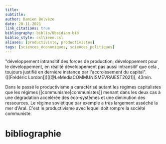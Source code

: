 ```yaml
---
title: 
subtitle:
author: Damien Belvèze
date: 20-11-2021
link_citations: true
bibliography: biblio/Obsidian.bib
biblio_style: csl\ieee.csl
aliases: [productiviste, productivistes]
tags: [sciences_économiques, sciences_politiques]
---
```


"développement intransitif des forces de production, développement pour le développement, en réalité développement pas aussi intransitif que cela , toujours justifié en dernière instance par l'accroissement du capital". ([[Frédéric Lordon]])[[@LeMediaCOMMUNISMEVRAIEST2021]], 43min. 

Dans le passé le productivisme a caractérisé autant les régimes capitalistes que les régimes [[communisme|communistes]] menant dans les deux cas à une dégradation accélérée des éco-systèmes et une diminution des ressources. Le régime soviétique par exemple a très largement asséché la mer d'Aral.
C'est le productivisme avec lequel doit rompre la société communiste. 





# bibliographie

